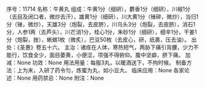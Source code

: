 序号：11714
名称：牛黄丸
组成：牛黄1分（细研），麝香1分（细研），川椒1分（去目及闭口者，微炒去汗），雄黄1分（细研），川大黄1分（锉碎，微炒），当归1分（锉，微炒），天雄3分（炮裂，去皮脐），川乌头3分（炮裂，去皮脐），消石1分，人参1两（去芦头），川芒消1分，桂心1分，朱砂1分（细研），细辛1分，干姜1分（炮裂，挫），蜥蜴1枚（微炙），巴豆50枚（去皮心，研，纸裹，压去油）。
出处：《圣惠》卷五十六。
主治：诸疰在人体，寒热短气，两胁下痛引背腰，少力不能行，饮食全少，面目萎黄，小便涩，项强不得俯仰。腹中坚癖，脐下痛。
加减：None
功效：None
用法用量：每服3丸，以暖酒送下，不拘时候。
制备方法：上为末，入研了药令匀，炼蜜为丸，如小豆大。
临床应用：None
各家论述：None
用药禁忌：None
附注：None
